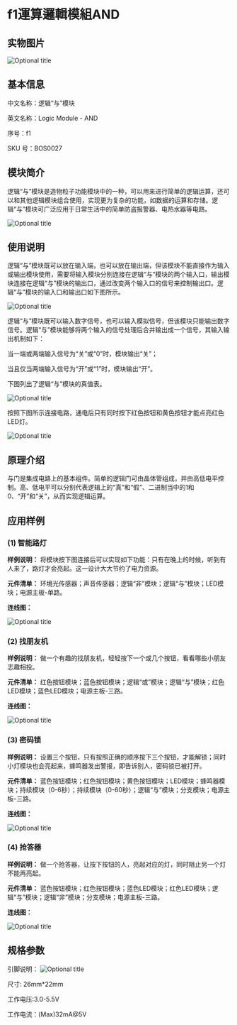 # f1運算邏輯模組AND

## 实物图片

![Optional title](../.gitbook/assets/boson-luo-ji-yu-mo-kuai-shi-wu-tu.png)

## 基本信息

中文名称：逻辑“与”模块

英文名称：Logic Module - AND

序号：f1

SKU 号：BOS0027

## 模块简介

逻辑“与”模块是造物粒子功能模块中的一种，可以用来进行简单的逻辑运算，还可以和其他逻辑模块组合使用，实现更为复杂的功能，如数据的运算和存储。逻辑“与”模块可广泛应用于日常生活中的简单防盗报警器、电热水器等电路。

![Optional title](../.gitbook/assets/boson-luo-ji-yu-mo-kuai-shi-li.png)

## 使用说明

逻辑“与”模块既可以放在输入端，也可以放在输出端，但该模块不能直接作为输入或输出模块使用，需要将输入模块分别连接在逻辑“与”模块的两个输入口，输出模块连接在逻辑“与”模块的输出口，通过改变两个输入口的信号来控制输出口。逻辑“与”模块的输入口和输出口如下图所示。

![Optional title](../.gitbook/assets/boson-luo-ji-yu-mo-kuai-shi-yong-shuo-ming-1.png)

逻辑“与”模块既可以输入数字信号，也可以输入模拟信号，但该模块只能输出数字信号。逻辑“与”模块能够将两个输入的信号处理后合并输出成一个信号，其输入输出机制如下：

当一端或两端输入信号为“关”或“0”时，模块输出“关”；

当且仅当两端输入信号为“开”或“1”时，模块输出“开”。

下图列出了逻辑“与”模块的真值表。

![Optional title](../.gitbook/assets/boson-luo-ji-yu-mo-kuai-shi-yong-shuo-ming-2.png)

按照下图所示连接电路，通电后只有同时按下红色按钮和黄色按钮才能点亮红色LED灯。

![Optional title](../.gitbook/assets/boson-luo-ji-yu-mo-kuai-shi-yong-shuo-ming-3.png)

## 原理介绍

与门是集成电路上的基本组件。简单的逻辑门可由晶体管组成，并由高低电平控制。高、低电平可以分别代表逻辑上的“真”和“假”、二进制当中的1和0、“开”和“关”，从而实现逻辑运算。

## 应用样例

### **\(1\) 智能路灯**

**样例说明：** 将模块按下图连接后可以实现如下功能：只有在晚上的时候，听到有人来了，路灯才会亮起。这一设计大大节约了电力资源。

**元件清单：** 环境光传感器；声音传感器；逻辑“非”模块；逻辑“与”模块；LED模块；电源主板-单路。

**连线图：**

![Optional title](../.gitbook/assets/boson-luo-ji-yu-mo-kuai-zhi-neng-lu-deng-lian-xian-tu.png)

### **\(2\) 找朋友机**

**样例说明：** 做一个有趣的找朋友机，轻轻按下一个或几个按钮，看看哪些小朋友志趣相投。

**元件清单：** 红色按钮模块；蓝色按钮模块；逻辑“或”模块；逻辑“与”模块；红色LED模块；蓝色LED模块；电源主板-三路。

**连线图：**

![Optional title](../.gitbook/assets/boson-luo-ji-yu-mo-kuai-zhao-peng-you-ji-lian-xian-tu.png)

### **\(3\) 密码锁**

**样例说明：** 设置三个按钮，只有按照正确的顺序按下三个按钮，才能解锁；同时小灯模块也会亮起来，蜂鸣器发出警报，即告诉别人，密码锁已被打开。

**元件清单：** 蓝色按钮模块；红色按钮模块；黄色按钮模块；LED模块；蜂鸣器模块；持续模块（0-6秒）；持续模块（0-60秒）；逻辑“与”模块；分支模块；电源主板-三路。

**连线图：**

![Optional title](../.gitbook/assets/boson-luo-ji-yu-mo-kuai-mi-ma-suo-lian-xian-tu.png)

### **\(4\) 抢答器**

**样例说明：** 做一个抢答器，让按下按钮的人，亮起对应的灯，同时阻止另一个灯不能再亮起。

**元件清单：** 蓝色按钮模块；红色按钮模块；蓝色LED模块；红色LED模块；逻辑“与”模块；逻辑“非”模块；分支模块；电源主板-三路。

**连线图：**

![Optional title](../.gitbook/assets/boson-luo-ji-yu-mo-kuai-qiang-da-qi-lian-xian-tu.png)

## 规格参数

引脚说明： ![Optional title](../.gitbook/assets/boson-luo-ji-yu-mo-kuai-yin-jiao-shuo-ming.png)

尺寸: 26mm\*22mm

工作电压:3.0-5.5V

工作电流：\(Max\)32mA@5V

